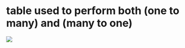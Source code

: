<h1>table used to perform both (one to many) and (many to one)</h1>
<img src="https://blog.supportgroup.com/hubfs/Honeycode/Relational_Databases/one-to-one-and-many-to-many/many-to-many-5.jpg">



